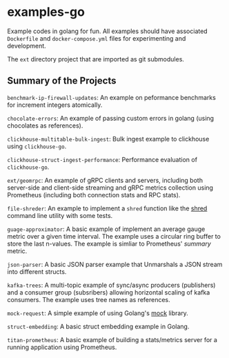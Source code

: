 # examples-go
Example codes in golang for fun. All examples should have associated `Dockerfile` and `docker-compose.yml` files for experimenting and development.

The `ext` directory project that are imported as git submodules.

## Summary of the Projects

`benchmark-ip-firewall-updates`: An example on peformance benchmarks for increment integers atomically.

`chocolate-errors`: An example of passing custom errors in golang (using chocolates as references).

`clickhouse-multitable-bulk-ingest`: Bulk ingest example to clickhouse using `clickhouse-go`.

`clickhouse-struct-ingest-performance`:  Performance evaluation of `clickhouse-go`.

`ext/geomrpc`: An example of gRPC clients and servers, including both server-side and client-side streaming and gRPC metrics collection using Prometheus (including both connection stats and RPC stats).

`file-shreder`: An example to implement a `shred` function like the [shred](https://manpages.ubuntu.com/manpages/jammy/man1/shred.1.html) command line utility with some tests.

`guage-approximator`: A basic example of implement an average gauge metric over a given time interval. The example uses a circular ring buffer to store the last n-values. The example is simliar to Prometheus' *summary* metric.

`json-parser`: A basic JSON parser example that Unmarshals a JSON stream into different structs.

`kafka-trees`: A multi-topic example of sync/async producers (publishers) and a consumer group (subsribers) allowing horizontal scaling of kafka consumers. The example uses tree names as references.

`mock-request`: A simple example of using Golang's [mock](https://github.com/golang/mock) library.

`struct-embedding`: A basic struct embedding example in Golang.

`titan-prometheus`: A basic example of building a stats/metrics server for a running application using Prometheus.
